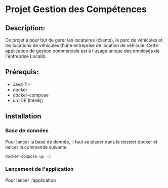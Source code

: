 # Projet Gestion des Compétences

## Description:

Ce projet a pour but de gérer les locataires (clients), le parc de véhicules et les locations de véhicules d'une 
entreprise de location de véhicule. Cette application de gestion commerciale est à l'usage unique des employés de l'entreprise Localib.

## Prérequis:
* Java 11+
* docker
* docker-compose
* un IDE (Intellij)

## Installation

### Base de données
Pour lancer la base de donnée, il faut se placer dans le dossier docker et lancer la commande suivante:
```bash
docker-compose up -d
```
### Lancement de l'application
Pour lancer l'application